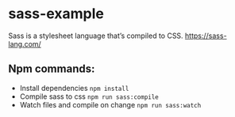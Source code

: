 # sass-example
Sass is a stylesheet language that’s compiled to CSS.
https://sass-lang.com/

## Npm commands:
* Install dependencies `npm install`
* Compile sass to css `npm run sass:compile`
* Watch files and compile on change `npm run sass:watch`

